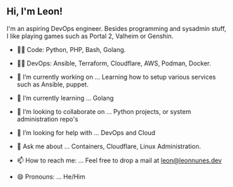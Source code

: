 <h2> Hi, I'm Leon!</h2>
 <!--<img align="right" src="https://leonn98342.s3.amazonaws.com/leon1.png" width="300">-->

I'm an aspiring DevOps engineer.
Besides programming and sysadmin stuff, I like playing games such as Portal 2, Valheim or Genshin.

- :man_technologist: Code: Python, PHP, Bash, Golang.
- :man_technologist: DevOps: Ansible, Terraform, Cloudflare, AWS, Podman, Docker.

- 🔭 I’m currently working on ...
  Learning how to setup various services such as Ansible, puppet.
- 🌱 I’m currently learning ...
  Golang
- 👯 I’m looking to collaborate on ...
  Python projects, or system administration repo's
- 🤔 I’m looking for help with ...
  DevOps and Cloud
- 💬 Ask me about ...
  Containers, Cloudflare, Linux Administration.
- 📫 How to reach me: ...
  Feel free to drop a mail at leon@leonnunes.dev
- 😄 Pronouns: ...
  He/Him
